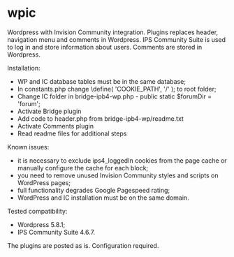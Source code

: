 # wpic
Wordpress with Invision Community integration. Plugins replaces header, navigation menu and comments in Wordpress. IPS Community Suite is used to log in and store information about users. Comments are stored in Wordpress.

Installation:
- WP and IC database tables must be in the same database;
- In constants.php change \define( 'COOKIE_PATH', '/' ); to root folder;
- Change IC folder in bridge-ipb4-wp.php - public static $forumDir = 'forum';
- Activate Bridge plugin
- Add code to header.php from bridge-ipb4-wp/readme.txt
- Activate Comments plugin
- Read readme files for additional steps

Known issues:
- it is necessary to exclude ips4_loggedIn cookies from the page cache or manually configure the cache for each block;
- you need to remove unused Invision Community styles and scripts on WordPress pages;
- full functionality degrades Google Pagespeed rating;
- WordPress and IC installation must be on the same domain.

Tested compatibility:
- Wordpress 5.8.1;
- IPS Community Suite 4.6.7.

The plugins are posted as is. Configuration required.
